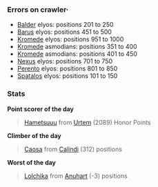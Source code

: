### Errors on crawler·
- [Balder](/#/ranking/Balder) elyos: positions 201 to 250
- [Barus](/#/ranking/Barus) elyos: positions 451 to 500
- [Kromede](/#/ranking/Kromede) elyos: positions 951 to 1000
- [Kromede](/#/ranking/Kromede) asmodians: positions 351 to 400
- [Kromede](/#/ranking/Kromede) asmodians: positions 401 to 450
- [Nexus](/#/ranking/Nexus) elyos: positions 701 to 750
- [Perento](/#/ranking/Perento) elyos: positions 801 to 850
- [Spatalos](/#/ranking/Spatalos) elyos: positions 101 to 150


### Stats

**Point scorer of the day**
>[Hametsuuu](/#/character/Urtem/825329) from [Urtem](/#/ranking/Urtem)  (2089) Honor Points


**Climber of the day**
>[Caosa](/#/character/Calindi/504781) from [Calindi](/#/ranking/Calindi)  (312) positions


**Worst of the day**
>[Lolchika](/#/character/Anuhart/712076) from [Anuhart](/#/ranking/Anuhart)  (-3) positions


